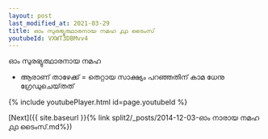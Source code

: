 ```yaml
---
layout: post
last_modified_at: 2021-03-29
title: ഓം സുരഭ്യുത്ഥാരനായ നമഹ ൧൧ ടൈംസ്
youtubeId: VXWT3DBMvv4
---
```

 
 
 ഓം സുരഭ്യുത്ഥാരനായ നമഹ 
 
 -  ആരാണ് താഴേക്ക് = തെറ്റായ സാക്ഷ്യം പറഞ്ഞതിന് കാമ ധേനു ഗ്രേഡുചെയ്‌തത് 
 
  
 
  
 
 
 
 
 
 


{% include youtubePlayer.html id=page.youtubeId %}
 
[Next]({{ site.baseurl }}{% link  split2/_posts/2014-12-03-ഓം നാരായ നമഹ ൧൧ ടൈംസ്.md%})
 
